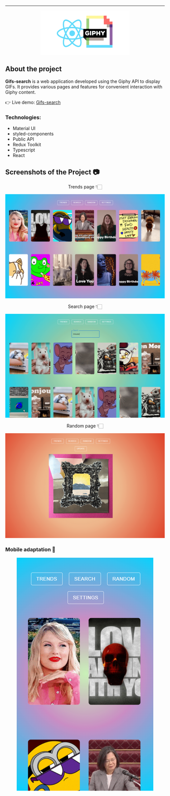<!-- # Заголовок
рандомный текст  -->
___

<p align="center">
  <img src="./src/assets/title-image.png" />
</p>

<!-- ![alt text](/Gifs-search/src/assets/img-title4.jpg) -->
## About the project
**Gifs-search** is a web application developed using the Giphy API to display GIFs. It provides various pages and features for convenient interaction with Giphy content.

:point_right: Live demo: [Gifs-search](https://mar1a3.github.io/Gifs-search)
### Technologies:
- Material UI
- styled-components
- Public API
- Redux Toolkit
- Typescript
- React
## Screenshots of the Project :camera:
<p align="center">
Trends page 👇🏻
</p>
<p align="center">
  <img src="./src/assets/trends.png" />
</p>
<p align="center">
Search page 👇🏻
</p>
<p align="center">
  <img src="./src/assets/search.png" />
</p>
<p align="center">
Random page 👇🏻
</p>
<p align="center">
  <img src="./src/assets/random.png" />
</p>

### Mobile adaptation :iphone:
<p align="center">
  <img src="./src/assets/trends mobile.png" />
</p>

